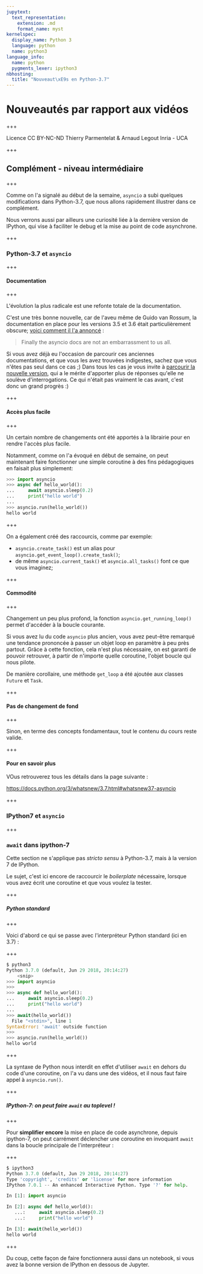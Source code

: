 ```yaml
---
jupytext:
  text_representation:
    extension: .md
    format_name: myst
kernelspec:
  display_name: Python 3
  language: python
  name: python3
language_info:
  name: python
  pygments_lexer: ipython3
nbhosting:
  title: "Nouveaut\xE9s en Python-3.7"
---
```


# Nouveautés par rapport aux vidéos

+++

<div class="licence">
<span>Licence CC BY-NC-ND</span>
<span>Thierry Parmentelat &amp; Arnaud Legout</span>
<span>Inria - UCA</span>
</div>

+++

## Complément - niveau intermédiaire

+++

Comme on l'a signalé au début de la semaine, `asyncio` a subi quelques modifications dans
Python-3.7, que nous allons rapidement illustrer dans ce complément.

Nous verrons aussi par ailleurs une curiosité liée à la dernière version de IPython, qui
vise à faciliter le debug et la mise au point de code asynchrone.

+++

### Python-3.7 et `asyncio`

+++

#### Documentation

+++

L'évolution la plus radicale est une refonte totale de la documentation.

C'est une très bonne nouvelle, car de l'aveu même de Guido van Rossum, la documentation en
place pour les versions 3.5 et 3.6 était particulièrement obscure; [voici comment il l'a
annoncé](https://twitter.com/gvanrossum/status/1041889574052429826?lang=en) :

> Finally the asyncio docs are not an embarrassment to us all.

Si vous avez déjà eu l'occasion de parcourir ces anciennes documentations, et que vous les
avez trouvées indigestes, sachez que vous n'êtes pas seul dans ce cas ;) Dans tous les cas
je vous invite à [parcourir la nouvelle
version](https://docs.python.org/3/library/asyncio.html), qui a le mérite d'apporter plus
de réponses qu'elle ne soulève d'interrogations. Ce qui n'était pas vraiment le cas avant,
c'est donc un grand progrès :)

+++

#### Accès plus facile

+++

Un certain nombre de changements ont été apportés à la librairie pour en rendre l'accès
plus facile.

Notamment, comme on l'a évoqué en début de semaine, on peut maintenant faire fonctionner
une simple coroutine à des fins pédagogiques en faisait plus simplement:

```python
>>> import asyncio
>>> async def hello_world():
...     await asyncio.sleep(0.2)
...     print("hello world")
...
>>> asyncio.run(hello_world())
hello world
```

+++

On a également créé des raccourcis, comme par exemple:

* `asyncio.create_task()` est un alias pour `asyncio.get_event_loop().create_task()`;
* de même `asyncio.current_task()` et `asyncio.all_tasks()` font ce que vous imaginez;

+++

#### Commodité

+++

Changement un peu plus profond, la fonction `asyncio.get_running_loop()` permet d'accéder
à la boucle courante.

Si vous avez lu du code `asyncio` plus ancien, vous avez peut-être remarqué une tendance
prononcée à passer un objet loop en paramètre à peu près partout. Grâce à cette fonction,
cela n'est plus nécessaire, on est garanti de pouvoir retrouver, à partir de n'importe
quelle coroutine, l'objet boucle qui nous pilote.

De manière corollaire, une méthode `get_loop` a été ajoutée aux classes `Future` et `Task`.

+++

#### Pas de changement de fond

+++

Sinon, en terme des concepts fondamentaux, tout le contenu du cours reste valide.

+++

#### Pour en savoir plus

VOus retrouverez tous les détails dans la page suivante :

<https://docs.python.org/3/whatsnew/3.7.html#whatsnew37-asyncio>

+++

### IPython7 et `asyncio`

+++

### `await` dans ipython-7

Cette section ne s'applique pas *stricto sensu* à Python-3.7, mais à la version 7 de
IPython.

Le sujet, c'est ici encore de raccourcir le *boilerplate* nécessaire, lorsque vous avez
écrit une coroutine et que vous voulez la tester.

+++

##### Python standard

+++

Voici d'abord ce qui se passe avec l'interpréteur Python standard (ici en 3.7) :

+++

```python
$ python3
Python 3.7.0 (default, Jun 29 2018, 20:14:27)
    <snip>
>>> import asyncio
>>>
>>> async def hello_world():
...     await asyncio.sleep(0.2)
...     print("hello world")
...
>>> await(hello_world())
  File "<stdin>", line 1
SyntaxError: 'await' outside function
>>>
>>> asyncio.run(hello_world())
hello world
```

+++

La syntaxe de Python nous interdit en effet d'utiliser `await` en dehors du code d'une
coroutine, on l'a vu dans une des vidéos, et il nous faut faire appel à `asyncio.run()`.

+++

##### IPython-7: on peut faire `await` au toplevel !

+++

Pour **simplifier encore** la mise en place de code asynchrone, depuis ipython-7, on peut
carrément déclencher une coroutine en invoquant `await` dans la boucle principale de
l'interpréteur :

+++

```python
$ ipython3
Python 3.7.0 (default, Jun 29 2018, 20:14:27)
Type 'copyright', 'credits' or 'license' for more information
IPython 7.0.1 -- An enhanced Interactive Python. Type '?' for help.

In [1]: import asyncio

In [2]: async def hello_world():
   ...:     await asyncio.sleep(0.2)
   ...:     print("hello world")

In [3]: await(hello_world())
hello world
```

+++

Du coup, cette façon de faire fonctionnera aussi dans un notebook, si vous avez la bonne
version de IPython en dessous de Jupyter.
